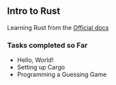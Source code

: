 ## Intro to Rust
Learning Rust from the [Official docs](https://doc.rust-lang.org/stable/book/title-page.html)

### Tasks completed so Far
* Hello, World!
* Setting up Cargo
* Programming a Guessing Game
